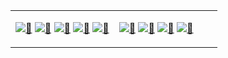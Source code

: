 <table>
<tr><td valign="top">
      
[<img alt="🦑" src="https://gist.githubusercontent.com/redsigma/6403d1af33500f2eef2dacdb5fdb212c/raw/metrics.base.svg">](#)
[<img alt="🦑" src="https://gist.githubusercontent.com/redsigma/6403d1af33500f2eef2dacdb5fdb212c/raw/metrics.plugin.activity.svg">](#)
[<img alt="🦑" src="https://gist.githubusercontent.com/redsigma/6403d1af33500f2eef2dacdb5fdb212c/raw/metrics.language.svg">](#)
[<img alt="🦑" src="https://gist.githubusercontent.com/redsigma/6403d1af33500f2eef2dacdb5fdb212c/raw/metrics.plugin.licenses.svg">](#)
[<img alt="🦑" src="https://gist.githubusercontent.com/redsigma/6403d1af33500f2eef2dacdb5fdb212c/raw/metrics.plugin.followers.svg">](#)

</td>


<td width="50%" valign="top">   

[<img alt="🦑" src="https://gist.githubusercontent.com/redsigma/6403d1af33500f2eef2dacdb5fdb212c/raw/metrics.plugin.reactions.svg">](#)
[<img alt="🦑" src="https://gist.githubusercontent.com/redsigma/6403d1af33500f2eef2dacdb5fdb212c/raw/metrics.repos.svg">](#)
[<img alt="🦑" src="https://gist.githubusercontent.com/redsigma/6403d1af33500f2eef2dacdb5fdb212c/raw/metrics.plugin.calendar.svg">](#)
[<img alt="🦑" src="https://gist.githubusercontent.com/redsigma/6403d1af33500f2eef2dacdb5fdb212c/raw/metrics.plugin.lines.history.svg">](#)

</td></tr>
</table>
